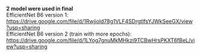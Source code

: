 **2 model were used in final**  
EfficientNet B6 version 1:
https://drive.google.com/file/d/1Rwjiold78g1VLF4SDrgtlfsYJWkSeeGX/view?usp=sharing  
EfficientNet B6 version 2 (train with more epochs):
https://drive.google.com/file/d/1LYog7gnuMkMHkzi9TCBwHrsPKXT6fBeL/view?usp=sharing  
